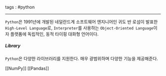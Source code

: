 tags : #python

---

`Python`은 1991년에 개발된 네덜란드계 소프트웨어 엔지니어인 귀도 반 로섬이 발표한 `High-Level Language`로, `Interpreter`를 사용하는 `Object-Oriented Language`이자 플랫폼에 독립적인, 동적 타이핑 대화형 언어이다.

##### Library
`Python`은 다양한 라이브러리를 지원한다. 매우 광범위하며 다양한 기능을 제공해준다.

[[NumPy]]
[[Pandas]]